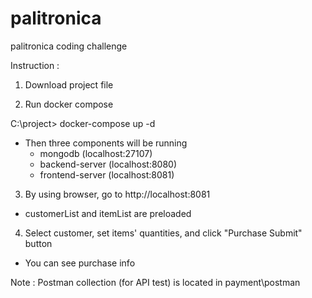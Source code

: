 # palitronica
palitronica coding challenge

Instruction :

1. Download project file

2. Run docker compose

C:\project\> docker-compose up -d

- Then three components will be running
  + mongodb (localhost:27107)
  + backend-server (localhost:8080)
  + frontend-server (localhost:8081)

3. By using browser, go to http://localhost:8081
- customerList and itemList are preloaded

4. Select customer, set items' quantities, and click "Purchase Submit" button
- You can see purchase info

Note :
Postman collection (for API test) is located in payment\postman
